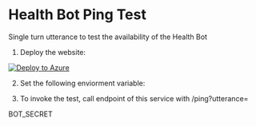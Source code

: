 # Health Bot Ping Test

Single turn utterance to test the availability of the Health Bot

1. Deploy the website:

[![Deploy to Azure][Deploy Button]][Deploy Node/GetConversationMembers]

[Deploy Button]: https://azuredeploy.net/deploybutton.png
[Deploy Node/GetConversationMembers]: https://azuredeploy.net

2. Set the following enviorment variable:

3. To invoke the test, call endpoint of this service with /ping?utterance=<utterance>

BOT_SECRET
